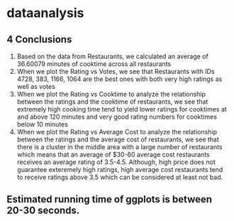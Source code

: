 # dataanalysis
## 4 Conclusions 
  1) Based on the data from Restaurants, we calculated an average of 36.60079 minutes of cooktime across all restaurants
  2) When we plot the Rating vs Votes, we see that Restaurants with IDs 4728, 383, 1166, 1064 are the best ones with both very high ratings as well as votes
  3) When we plot the Rating vs Cooktime to analyze the relationship between the ratings and the cooktime of restaurants, we see that extremely high cooking time tend to yield lower ratings for cooktimes at and above 120 minutes and very good rating numbers for cooktimes below 10 minutes
  4) When we plot the Rating vs Average Cost to analyze the relationship between the ratings and the average cost of restaurants, we see that there is a cluster in the middle area with a large number of restaurants which means that an average of $30-60 average cost restaurants receives an average rating of 3.5-4.5. Although, high price does not guarantee exteremely high ratings, high average cost restaurants tend to receive ratings above 3.5 which can be considered at least not bad.
 ## Estimated running time of ggplots is between 20-30 seconds.
